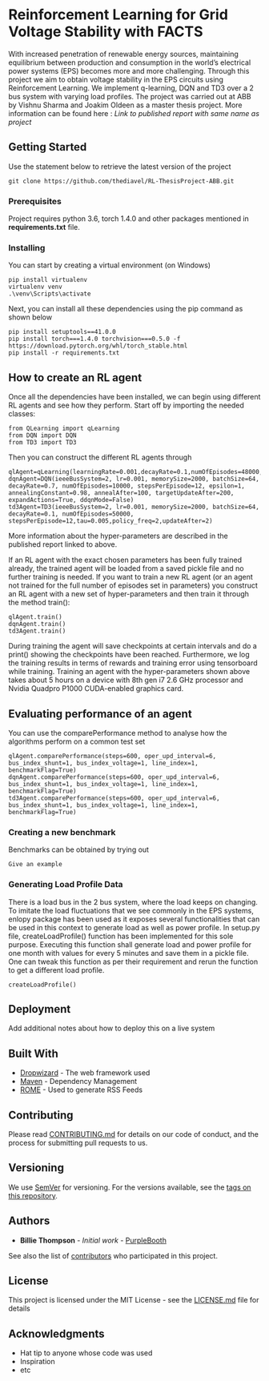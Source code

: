 # Reinforcement Learning for Grid Voltage Stability with FACTS
With increased penetration of renewable energy sources, maintaining equilibrium
between production and consumption in the world’s electrical power systems
(EPS) becomes more and more challenging. Through this project we aim to obtain voltage stability
in the EPS circuits using Reinforcement Learning. We implement q-learning, DQN and TD3 over a 2 bus system with varying load profiles.
The project was carried out at ABB by Vishnu Sharma and Joakim Oldeen as a master thesis project. More information
 can be found here : *Link to published report with same name as project*

## Getting Started

Use the statement below to retrieve the latest version of the project 
  ```
git clone https://github.com/thediavel/RL-ThesisProject-ABB.git
```
### Prerequisites

Project requires python 3.6, torch 1.4.0 and other packages mentioned in **requirements.txt** file.


### Installing
You can start by creating a virtual environment (on Windows)
```
pip install virtualenv
virtualenv venv
.\venv\Scripts\activate
```
Next, you can install all these dependencies using the pip command as shown below

```
pip install setuptools==41.0.0
pip install torch===1.4.0 torchvision===0.5.0 -f https://download.pytorch.org/whl/torch_stable.html
pip install -r requirements.txt
```
## How to create an RL agent
Once all the dependencies have been installed, we can begin using different RL agents and see how they perform.
Start off by importing the needed classes:
```
from QLearning import qLearning
from DQN import DQN
from TD3 import TD3
```

Then you can construct the different RL agents through

```
qlAgent=qLearning(learningRate=0.001,decayRate=0.1,numOfEpisodes=48000,stepsPerEpisode=6,epsilon=1,annealingConstant=0.98,annealAfter=400)
dqnAgent=DQN(ieeeBusSystem=2, lr=0.001, memorySize=2000, batchSize=64, decayRate=0.7, numOfEpisodes=10000, stepsPerEpisode=12, epsilon=1, annealingConstant=0.98, annealAfter=100, targetUpdateAfter=200, expandActions=True, ddqnMode=False)
td3Agent=TD3(ieeeBusSystem=2, lr=0.001, memorySize=2000, batchSize=64,  decayRate=0.1, numOfEpisodes=50000, stepsPerEpisode=12,tau=0.005,policy_freq=2,updateAfter=2)
```
More information about the hyper-parameters are described in the published report linked to above.


If an RL agent with the exact chosen parameters has been fully trained already, the trained agent will be loaded from a saved pickle file and no further training is needed.
If you want to train a new RL agent (or an agent not trained for the full number of episodes set in parameters) you construct an RL agent with a new set of hyper-parameters and then train it through the method train():
```
qlAgent.train()
dqnAgent.train()
td3Agent.train()
```
During training the agent will save checkpoints at certain intervals and do a print() showing the checkpoints have been reached. Furthermore, we log the training results in terms of rewards and training error using tensorboard while training.
Training an agent with the hyper-parameters shown above takes about 5 hours on a device with 8th gen i7 2.6 GHz processor and Nvidia Quadpro P1000 CUDA-enabled graphics card.


## Evaluating performance of an agent
You can use the comparePerformance method to analyse how the algorithms perform on a common test set
```
qlAgent.comparePerformance(steps=600, oper_upd_interval=6, bus_index_shunt=1, bus_index_voltage=1, line_index=1, benchmarkFlag=True)
dqnAgent.comparePerformance(steps=600, oper_upd_interval=6, bus_index_shunt=1, bus_index_voltage=1, line_index=1, benchmarkFlag=True)
td3Agent.comparePerformance(steps=600, oper_upd_interval=6, bus_index_shunt=1, bus_index_voltage=1, line_index=1, benchmarkFlag=True)
```

### Creating a new benchmark
Benchmarks can be obtained by trying out

```
Give an example
```

### Generating Load Profile Data

There is a load bus in the 2 bus system, where the load keeps on changing. To imitate the load fluctuations that we see commonly in the EPS systems, enlopy package has been used as it exposes several functionalities that can be used in this context to generate load as well as power profile. In setup.py file, createLoadProfile() function has been implemented for this sole purpose. Executing this function shall generate load and power profile for one month with values for every 5 minutes and save them in a pickle file. One can tweak this function as per their requirement and rerun the function to get a different load profile.
```
createLoadProfile()
```

## Deployment

Add additional notes about how to deploy this on a live system

## Built With

* [Dropwizard](http://www.dropwizard.io/1.0.2/docs/) - The web framework used
* [Maven](https://maven.apache.org/) - Dependency Management
* [ROME](https://rometools.github.io/rome/) - Used to generate RSS Feeds

## Contributing

Please read [CONTRIBUTING.md](https://gist.github.com/PurpleBooth/b24679402957c63ec426) for details on our code of conduct, and the process for submitting pull requests to us.

## Versioning

We use [SemVer](http://semver.org/) for versioning. For the versions available, see the [tags on this repository](https://github.com/your/project/tags). 

## Authors

* **Billie Thompson** - *Initial work* - [PurpleBooth](https://github.com/PurpleBooth)

See also the list of [contributors](https://github.com/your/project/contributors) who participated in this project.

## License

This project is licensed under the MIT License - see the [LICENSE.md](LICENSE.md) file for details

## Acknowledgments

* Hat tip to anyone whose code was used
* Inspiration
* etc

